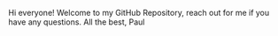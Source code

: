 Hi everyone! 
Welcome to my GitHub Repository, reach out for me if you have any questions.
All the best,
Paul
